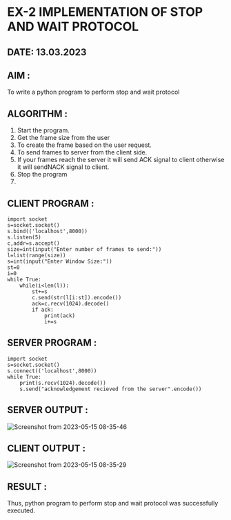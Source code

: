 # EX-2 IMPLEMENTATION OF STOP AND WAIT PROTOCOL

## DATE: 13.03.2023

## AIM :
To write a python program to perform stop and wait protocol
## ALGORITHM :
1. Start the program.
2. Get the frame size from the user
3. To create the frame based on the user request.
4. To send frames to server from the client side.
5. If your frames reach the server it will send ACK signal to client otherwise it will sendNACK signal to client.
6. Stop the program
7. 
## CLIENT PROGRAM :
````
import socket
s=socket.socket()
s.bind(('localhost',8000))
s.listen(5)
c,addr=s.accept()
size=int(input("Enter number of frames to send:"))
l=list(range(size))
s=int(input("Enter Window Size:"))
st=0
i=0
while True:
	while(i<len(l)):
		st+=s
		c.send(str(l[i:st]).encode())
		ack=c.recv(1024).decode()
		if ack:
			print(ack)
			i+=s
 ````
## SERVER PROGRAM :
```
import socket
s=socket.socket()
s.connect(('localhost',8000))
while True:
	print(s.recv(1024).decode())
	s.send("acknowledgement recieved from the server".encode())
 ````
## SERVER OUTPUT :
![Screenshot from 2023-05-15 08-35-46](https://github.com/yogeshrao05/EX-2/assets/122008288/893b478f-2458-4375-bb84-3182e2569f4d)

## CLIENT OUTPUT :
![Screenshot from 2023-05-15 08-35-29](https://github.com/yogeshrao05/EX-2/assets/122008288/54ab5fd9-fe1b-45c2-b3fa-948eebadc758)

## RESULT :
Thus, python program to perform stop and wait protocol was successfully executed.






